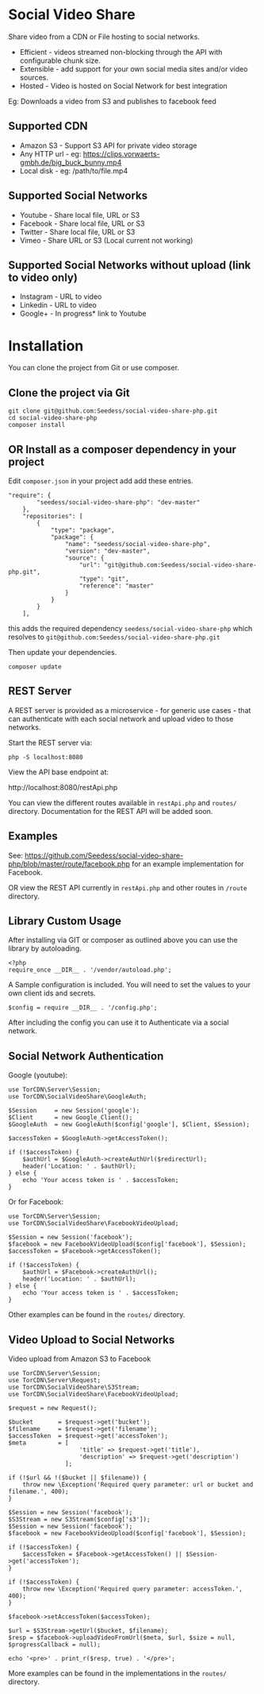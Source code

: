 # Social Video Share

Share video from a CDN or File hosting to social networks. 

* Efficient   - videos streamed non-blocking through the API with configurable chunk size.
* Extensible  - add support for your own social media sites and/or video sources.
* Hosted      - Video is hosted on Social Network for best integration

Eg: Downloads a video from S3 and publishes to facebook feed

## Supported CDN

* Amazon S3       - Support S3 API for private video storage
* Any HTTP url    - eg: https://clips.vorwaerts-gmbh.de/big_buck_bunny.mp4 
* Local disk      - eg: /path/to/file.mp4

## Supported Social Networks

* Youtube   - Share local file, URL or S3
* Facebook  - Share local file, URL or S3
* Twitter   - Share local file, URL or S3
* Vimeo     - Share URL or S3 (Local current not working)

## Supported Social Networks without upload (link to video only)

* Instagram   - URL to video
* Linkedin    - URL to video
* Google+     - In progress* link to Youtube

# Installation

You can clone the project from Git or use composer.

## Clone the project via Git

```
git clone git@github.com:Seedess/social-video-share-php.git
cd social-video-share-php
composer install
```

## OR Install as a composer dependency in your project

Edit `composer.json` in your project add add these entries. 

```
"require": {
        "seedess/social-video-share-php": "dev-master"
    },
    "repositories": [
        {
            "type": "package",
            "package": {
                "name": "seedess/social-video-share-php",
                "version": "dev-master",
                "source": {
                    "url": "git@github.com:Seedess/social-video-share-php.git",
                    "type": "git",
                    "reference": "master"
                }
            }
        }
    ],
```

this adds the required dependency `seedess/social-video-share-php` 
which resolves to `git@github.com:Seedess/social-video-share-php.git`

Then update your dependencies.

```
composer update
```

## REST Server

A REST server is provided as a microservice - for generic use cases - that can authenticate with each social network and upload video to those networks. 

Start the REST server via: 

```
php -S localhost:8080
```

View the API base endpoint at: 

http://localhost:8080/restApi.php

You can view the different routes available in `restApi.php` and `routes/` directory. 
Documentation for the REST API will be added soon. 

## Examples

See: https://github.com/Seedess/social-video-share-php/blob/master/route/facebook.php
for an example implementation for Facebook. 

OR view the REST API currently in `restApi.php` and other routes in `/route` directory.

## Library Custom Usage

After installing via GIT or composer as outlined above you can use the library by autoloading. 

```
<?php
require_once __DIR__ . '/vendor/autoload.php';

```

A Sample configuration is included. 
You will need to set the values to your own client ids and secrets.

```
$config = require __DIR__ . '/config.php';
```

After including the config you can use it to Authenticate via a social network. 

## Social Network Authentication

Google (youtube): 

```
use TorCDN\Server\Session;
use TorCDN\SocialVideoShare\GoogleAuth;

$Session     = new Session('google');
$Client      = new Google_Client();
$GoogleAuth  = new GoogleAuth($config['google'], $Client, $Session);

$accessToken = $GoogleAuth->getAccessToken();

if (!$accessToken) {
    $authUrl = $GoogleAuth->createAuthUrl($redirectUrl);
    header('Location: ' . $authUrl);
} else {
    echo 'Your access token is ' . $accessToken;
}

```

Or for Facebook:

```
use TorCDN\Server\Session;
use TorCDN\SocialVideoShare\FacebookVideoUpload;

$Session = new Session('facebook');
$facebook = new FacebookVideoUpload($config['facebook'], $Session);
$accessToken = $Facebook->getAccessToken();

if (!$accessToken) {
    $authUrl = $Facebook->createAuthUrl();
    header('Location: ' . $authUrl);
} else {
    echo 'Your access token is ' . $accessToken;
}

```

Other examples can be found in the `routes/` directory.

## Video Upload to Social Networks

Video upload from Amazon S3 to Facebook

```
use TorCDN\Server\Session;
use TorCDN\Server\Request;
use TorCDN\SocialVideoShare\S3Stream;
use TorCDN\SocialVideoShare\FacebookVideoUpload;

$request = new Request();

$bucket       = $request->get('bucket');
$filename     = $request->get('filename');
$accessToken  = $request->get('accessToken');
$meta         = [
                    'title' => $request->get('title'),
                    'description' => $request->get('description')
                ];

if (!$url && !($bucket || $filename)) {
    throw new \Exception('Required query parameter: url or bucket and filename.', 400);
}

$Session = new Session('facebook');
$S3Stream = new S3Stream($config['s3']);
$Session = new Session('facebook');
$facebook = new FacebookVideoUpload($config['facebook'], $Session);

if (!$accessToken) {
    $accessToken = $Facebook->getAccessToken() || $Session->get('accessToken');
}

if (!$accessToken) {
    throw new \Exception('Required query parameter: accessToken.', 400);
}

$facebook->setAccessToken($accessToken);

$url = $S3Stream->getUrl($bucket, $filename);
$resp = $facebook->uploadVideoFromUrl($meta, $url, $size = null, $progressCallback = null);

echo '<pre>' . print_r($resp, true) . '</pre>';
```

More examples can be found in the implementations in the `routes/` directory. 

